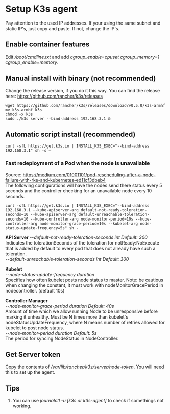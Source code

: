# Setup K3s agent
Pay attention to the used IP addresses. If your using the same subnet and static IP's, just copy and paste. If not, change the IP's. 

## Enable container features
Edit */boot/cmdline.txt* and add *cgroup_enable=cpuset cgroup_memory=1 cgroup_enable=memory*. 

## Manual install with binary (not recommended)
Change the release version, if you do it this way. You can find the release here: https://github.com/rancher/k3s/releases
~~~
wget https://github.com/rancher/k3s/releases/download/v0.5.0/k3s-armhf
mv k3s-armhf k3s
chmod +x k3s
sudo ./k3s server --bind-address 192.168.3.1 &
~~~

## Automatic script install (recommended)
~~~
curl -sfL https://get.k3s.io | INSTALL_K3S_EXEC="--bind-address 192.168.3.1" sh -s –
~~~

### Fast redeployment of a Pod when the node is unavailable
Source: https://medium.com/01001101/pod-rescheduling-after-a-node-failure-with-rke-and-kubernetes-ed11cf3dbeb4  
The following configurations will have the nodes send there status every 5 seconds and the controller checking for an unavailable node every 10 seconds.
~~~
curl -sfL https://get.k3s.io | INSTALL_K3S_EXEC="--bind-address 192.168.3.1 --kube-apiserver-arg default-not-ready-toleration-seconds=10 --kube-apiserver-arg default-unreachable-toleration-seconds=10 --kube-controller-arg node-monitor-period=10s --kube-controller-arg node-monitor-grace-period=10s --kubelet-arg node-status-update-frequency=5s" sh -
~~~

**API Server**
*--default-not-ready-toleration-seconds int     Default: 300*  
Indicates the tolerationSeconds of the toleration for notReady:NoExecute that is added by default to every pod that does not already have such a toleration.  
*--default-unreachable-toleration-seconds int     Default: 300*  

**Kubelet**  
*--node-status-update-frequency duration*  
Specifies how often kubelet posts node status to master. Note: be cautious when changing the constant, it must work with nodeMonitorGracePeriod in nodecontroller. (default 10s)  

**Controller Manager**  
*--node-monitor-grace-period duration     Default: 40s*  
Amount of time which we allow running Node to be unresponsive before marking it unhealthy. Must be N times more than kubelet's nodeStatusUpdateFrequency, where N means number of retries allowed for kubelet to post node status.  
*--node-monitor-period duration     Default: 5s*  
The period for syncing NodeStatus in NodeController.

## Get Server token
Copy the contents of */var/lib/rancher/k3s/server/node-token*. You will need this to set up the agent. 

## Tips 
1. You can use *journalctl -u [k3s or k3s-agent]* to check if somethings not working. 